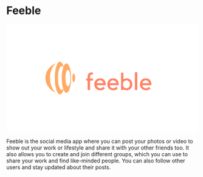 # Feeble
<img src = "./static/images/Feeble.png">

Feeble is the social media app where you can post your photos or video to show out your work or lifestyle and share it with your other friends too. It also allows you to create and join different groups, which you can use to share your work and find like-minded people. You can also follow other users and stay updated about their posts.
